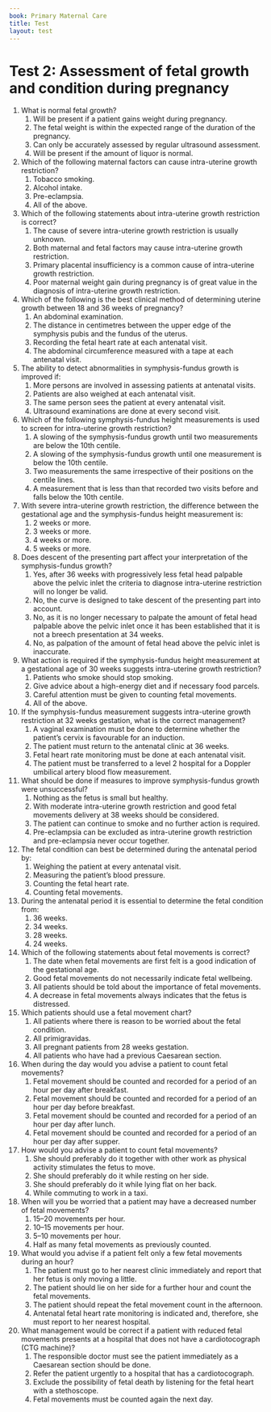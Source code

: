 ```yaml
---
book: Primary Maternal Care
title: Test
layout: test
---
```


# Test 2: Assessment of fetal growth and condition during pregnancy

1.	What is normal fetal growth?
	1.	Will be present if a patient gains weight during pregnancy.
	1.	The fetal weight is within the expected range of the duration of the pregnancy.
	1.	Can only be accurately assessed by regular ultrasound assessment.
	1.	Will be present if the amount of liquor is normal.
2.	Which of the following maternal factors can cause intra-uterine growth restriction?
	1.	Tobacco smoking.
	1.	Alcohol intake.
	1.	Pre-eclampsia.
	1.	All of the above.
3.	Which of the following statements about intra-uterine growth restriction is correct?
	1.	The cause of severe intra-uterine growth restriction is usually unknown.
	1.	Both maternal and fetal factors may cause intra-uterine growth restriction.
	1.	Primary placental insufficiency is a common cause of intra-uterine growth restriction.
	1.	Poor maternal weight gain during pregnancy is of great value in the diagnosis of intra-uterine growth restriction.
4.	Which of the following is the best clinical method of determining uterine growth between 18 and 36 weeks of pregnancy?
	1.	An abdominal examination.
	1.	The distance in centimetres between the upper edge of the symphysis pubis and the fundus of the uterus.
	1.	Recording the fetal heart rate at each antenatal visit.
	1.	The abdominal circumference measured with a tape at each antenatal visit.
5.	The ability to detect abnormalities in symphysis-fundus growth is improved if:
	1.	More persons are involved in assessing patients at antenatal visits.
	1.	Patients are also weighed at each antenatal visit.
	1.	The same person sees the patient at every antenatal visit.
	1.	Ultrasound examinations are done at every second visit.
6.	Which of the following symphysis-fundus height measurements is used to screen for intra-uterine growth restriction?
	1.	A slowing of the symphysis-fundus growth until two measurements are below the 10th centile.
	1.	A slowing of the symphysis-fundus growth until one measurement is below the 10th centile.
	1.	Two measurements the same irrespective of their positions on the centile lines.
	1.	A measurement that is less than that recorded two visits before and falls below the 10th centile.
7.	With severe intra-uterine growth restriction, the difference between the gestational age and the symphysis-fundus height measurement is:
	1.	2 weeks or more.
	1.	3 weeks or more.
	1.	4 weeks or more.
	1.	5 weeks or more.
8.	Does descent of the presenting part affect your interpretation of the symphysis-fundus growth?
	1.	Yes, after 36 weeks with progressively less fetal head palpable above the pelvic inlet the criteria to diagnose intra-uterine restriction will no longer be valid.
	1.	No, the curve is designed to take descent of the presenting part into account.
	1.	No, as it is no longer necessary to palpate the amount of fetal head palpable above the pelvic inlet once it has been established that it is not a breech presentation at 34 weeks.
	1.	No, as palpation of the amount of fetal head above the pelvic inlet is inaccurate.
9.	What action is required if the symphysis-fundus height measurement at a gestational age of 30 weeks suggests intra-uterine growth restriction?
	1.	Patients who smoke should stop smoking.
	1.	Give advice about a high-energy diet and if necessary food parcels.
	1.	Careful attention must be given to counting fetal movements.
	1.	All of the above.
10.	If the symphysis-fundus measurement suggests intra-uterine growth restriction at 32 weeks gestation, what is the correct management?
	1.	A vaginal examination must be done to determine whether the patient’s cervix is favourable for an induction.
	1.	The patient must return to the antenatal clinic at 36 weeks.
	1.	Fetal heart rate monitoring must be done at each antenatal visit.
	1.	The patient must be transferred to a level 2 hospital for a Doppler umbilical artery blood flow measurement.
11.	What should be done if measures to improve symphysis-fundus growth were unsuccessful?
	1.	Nothing as the fetus is small but healthy.
	1.	With moderate intra-uterine growth restriction and good fetal movements delivery at 38 weeks should be considered.
	1.	The patient can continue to smoke and no further action is required.
	1.	Pre-eclampsia can be excluded as intra-uterine growth restriction and pre-eclampsia never occur together.
12.	The fetal condition can best be determined during the antenatal period by:
	1.	Weighing the patient at every antenatal visit.
	1.	Measuring the patient’s blood pressure.
	1.	Counting the fetal heart rate.
	1.	Counting fetal movements.
13.	During the antenatal period it is essential to determine the fetal condition from:
	1.	36 weeks.
	1.	34 weeks.
	1.	28 weeks.
	1.	24 weeks.
14.	Which of the following statements about fetal movements is correct?
	1.	The date when fetal movements are first felt is a good indication of the gestational age.
	1.	Good fetal movements do not necessarily indicate fetal wellbeing.
	1.	All patients should be told about the importance of fetal movements.
	1.	A decrease in fetal movements always indicates that the fetus is distressed.
15.	Which patients should use a fetal movement chart?
	1.	All patients where there is reason to be worried about the fetal condition.
	1.	All primigravidas.
	1.	All pregnant patients from 28 weeks gestation.
	1.	All patients who have had a previous Caesarean section.
16.	When during the day would you advise a patient to count fetal movements?
	1.	Fetal movement should be counted and recorded for a period of an hour per day after breakfast.
	1.	Fetal movement should be counted and recorded for a period of an hour per day before breakfast.
	1.	Fetal movement should be counted and recorded for a period of an hour per day after lunch.
	1.	Fetal movement should be counted and recorded for a period of an hour per day after supper.
17.	How would you advise a patient to count fetal movements?
	1.	She should preferably do it together with other work as physical activity stimulates the fetus to move.
	1.	She should preferably do it while resting on her side.
	1.	She should preferably do it while lying flat on her back.
	1.	While commuting to work in a taxi.
18.	When will you be worried that a patient may have a decreased number of fetal movements?
	1.	15–20 movements per hour.
	1.	10–15 movements per hour.
	1.	5–10 movements per hour.
	1.	Half as many fetal movements as previously counted.
19.	What would you advise if a patient felt only a few fetal movements during an hour?
	1.	The patient must go to her nearest clinic immediately and report that her fetus is only moving a little.
	1.	The patient should lie on her side for a further hour and count the fetal movements.
	1.	The patient should repeat the fetal movement count in the afternoon.
	1.	Antenatal fetal heart rate monitoring is indicated and, therefore, she must report to her nearest hospital.
20.	What management would be correct if a patient with reduced fetal movements presents at a hospital that does not have a cardiotocograph (CTG machine)?
	1.	The responsible doctor must see the patient immediately as a Caesarean section should be done.
	1.	Refer the patient urgently to a hospital that has a cardiotocograph.
	1.	Exclude the possibility of fetal death by listening for the fetal heart with a stethoscope.
	1.	Fetal movements must be counted again the next day.